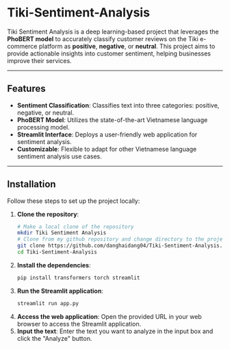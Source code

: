 # Tiki-Sentiment-Analysis

Tiki Sentiment Analysis is a deep learning-based project that leverages the **PhoBERT model** to accurately classify customer reviews on the Tiki e-commerce platform as **positive**, **negative**, or **neutral**. This project aims to provide actionable insights into customer sentiment, helping businesses improve their services.

---

## Features
- **Sentiment Classification**: Classifies text into three categories: positive, negative, or neutral.
- **PhoBERT Model**: Utilizes the state-of-the-art Vietnamese language processing model.
- **Streamlit Interface**: Deploys a user-friendly web application for sentiment analysis.
- **Customizable**: Flexible to adapt for other Vietnamese language sentiment analysis use cases.

---

## Installation

Follow these steps to set up the project locally:

1. **Clone the repository**:
   ```bash
   # Make a local clone of the repository
   mkdir Tiki Sentiment Analysis
   # Clone from my github repository and change directory to the project folder
   git clone https://github.com/danghaidang04/Tiki-Sentiment-Analysis.git
   cd Tiki-Sentiment-Analysis
    ```
2. **Install the dependencies**:
    ```bash
   pip install transformers torch streamlit 
    ```
3. **Run the Streamlit application**:
    ```bash
   streamlit run app.py
    ```
4. **Access the web application**:
    Open the provided URL in your web browser to access the Streamlit application.
5. **Input the text**:
    Enter the text you want to analyze in the input box and click the "Analyze" button.